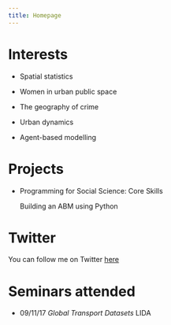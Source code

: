```yaml
---
title: Homepage
---
```


# Interests

- Spatial statistics

- Women in urban public space

- The geography of crime 

- Urban dynamics

- Agent-based modelling



# Projects

- Programming for Social Science: Core Skills
  
  Building an ABM using Python


# Twitter

You can follow me on Twitter [here](https://twitter.com/AnnabelWhipp)


# Seminars attended

- 09/11/17 *Global Transport Datasets* LIDA


